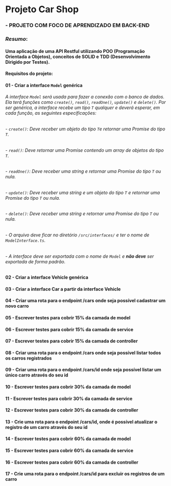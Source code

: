 # **Projeto Car Shop**

### **- PROJETO COM FOCO DE APRENDIZADO EM BACK-END**


### *_Resumo_*:

#### Uma aplicação de uma API Restful utilizando POO (Programação Orientada a Objetos), conceitos de SOLID e TDD (Desenvolvimento Dirigido por Testes).

#### Requisitos do projeto: 

#### 01 - Criar a interface ```Model``` genérica

###### A interface ```Model``` será usada para fazer a conexão com o banco de dados. Ela terá funções como ```create()```, ```read()```, ```readOne()```, ```update()``` e ```delete()```. Por ser genérica, a interface recebe um tipo ```T``` qualquer e deverá esperar, em cada função, as seguintes especificações:

###### - `create()`: Deve receber um objeto do tipo `T`e retornar uma Promise do tipo `T`.
###### - `read()`: Deve retornar uma Promise contendo um array de objetos do tipo `T`.
###### - `readOne()`: Deve receber uma string e retornar uma Promise do tipo `T` ou nula.
###### - `update()`: Deve receber uma string e um objeto do tipo `T` e retornar uma Promise do tipo `T` ou nula.
###### - `delete()`: Deve receber uma string e retornar uma Promise do tipo `T` ou nula.
###### - O arquivo deve ficar no diretório `/src/interfaces/` e  ter o nome de `ModelInterface.ts`.
###### - A interface deve ser exportada com o nome de `Model` e **não deve** ser exportada de forma padrão.

#### 02 - Criar a interface Vehicle genérica

#### 03 - Criar a interface Car a partir da interface Vehicle

#### 04 - Criar uma rota para o endpoint /cars onde seja possível cadastrar um novo carro

#### 05 - Escrever testes para cobrir 15% da camada de model

#### 06 - Escrever testes para cobrir 15% da camada de service

#### 07 - Escrever testes para cobrir 15% da camada de controller

#### 08 - Criar uma rota para o endpoint /cars onde seja possível listar todos os carros registrados

#### 09 - Criar uma rota para o endpoint /cars/id onde seja possível listar um único carro através do seu id

#### 10 - Escrever testes para cobrir 30% da camada de model

#### 11 - Escrever testes para cobrir 30% da camada de service

#### 12 - Escrever testes para cobrir 30% da camada de controller

#### 13 - Crie uma rota para o endpoint /cars/id, onde é possível atualizar o registro de um carro através do seu id

#### 14 - Escrever testes para cobrir 60% da camada de model

#### 15 - Escrever testes para cobrir 60% da camada de service

#### 16 - Escrever testes para cobrir 60% da camada de controller

#### 17 - Crie uma rota para o endpoint /cars/id para excluir os registros de um carro
